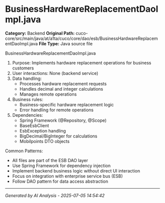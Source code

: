 # BusinessHardwareReplacementDaoImpl.java

**Category:** Backend
**Original Path:** cuco-core/src/main/java/at/a1ta/cuco/core/dao/esb/BusinessHardwareReplacementDaoImpl.java
**File Type:** Java source file

BusinessHardwareReplacementDaoImpl.java
1. Purpose: Implements hardware replacement operations for business customers
2. User interactions: None (backend service)
3. Data handling:
   - Processes hardware replacement requests
   - Handles decimal and integer calculations
   - Manages remote operations
4. Business rules:
   - Business-specific hardware replacement logic
   - Error handling for remote operations
5. Dependencies:
   - Spring Framework (@Repository, @Scope)
   - BaseEsbClient
   - EsbException handling
   - BigDecimal/BigInteger for calculations
   - Mobilpoints DTO objects

Common Patterns:
- All files are part of the ESB DAO layer
- Use Spring Framework for dependency injection
- Implement backend business logic without direct UI interaction
- Focus on integration with enterprise service bus (ESB)
- Follow DAO pattern for data access abstraction

---
*Generated by AI Analysis - 2025-07-05 14:54:42*
